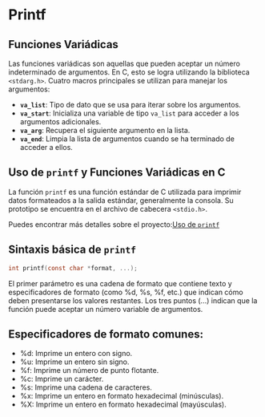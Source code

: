 # Printf

## Funciones Variádicas

Las funciones variádicas son aquellas que pueden aceptar un número indeterminado de argumentos. En C, esto se logra utilizando la biblioteca `<stdarg.h>`. Cuatro macros principales se utilizan para manejar los argumentos:

- **`va_list`**: Tipo de dato que se usa para iterar sobre los argumentos.
- **`va_start`**: Inicializa una variable de tipo `va_list` para acceder a los argumentos adicionales.
- **`va_arg`**: Recupera el siguiente argumento en la lista.
- **`va_end`**: Limpia la lista de argumentos cuando se ha terminado de acceder a ellos.

## Uso de `printf` y Funciones Variádicas en C

La función `printf` es una función estándar de C utilizada para imprimir datos formateados a la salida estándar, generalmente la consola. Su prototipo se encuentra en el archivo de cabecera `<stdio.h>`.

Puedes encontrar más detalles sobre el proyecto:[Uso de `printf`](https://cdn.intra.42.fr/pdf/pdf/132068/es.subject.pdf)

## Sintaxis básica de `printf`
```c
int printf(const char *format, ...);
```

El primer parámetro es una cadena de formato que contiene texto y especificadores de formato (como %d, %s, %f, etc.) que indican cómo deben presentarse los valores restantes. Los tres puntos (...) indican que la función puede aceptar un número variable de argumentos.

## Especificadores de formato comunes:
- %d: Imprime un entero con signo.
- %u: Imprime un entero sin signo.
- %f: Imprime un número de punto flotante.
- %c: Imprime un carácter.
- %s: Imprime una cadena de caracteres.
- %x: Imprime un entero en formato hexadecimal (minúsculas).
- %X: Imprime un entero en formato hexadecimal (mayúsculas).
